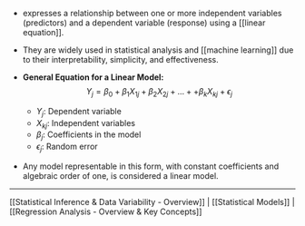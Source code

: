 
* expresses a relationship between one or more independent variables (predictors) and a dependent variable (response) using a [[linear equation]].
* They are widely used in statistical analysis and [[machine learning]] due to their interpretability, simplicity, and effectiveness.

* **General Equation for a Linear Model:**
    $$Y_{j}=\beta_{0}+\beta_{1}X_{1j}+\beta_{2}X_{2j}+...++\beta_{k}X_{kj}+\epsilon_{j}$$
    * $Y_j$: Dependent variable
    * $X_{kj}$: Independent variables
    * $\beta_j$: Coefficients in the model
    * $\epsilon_j$: Random error

* Any model representable in this form, with constant coefficients and algebraic order of one, is considered a linear model.

---
[[Statistical Inference & Data Variability - Overview]] | [[Statistical Models]] | [[Regression Analysis - Overview & Key Concepts]]